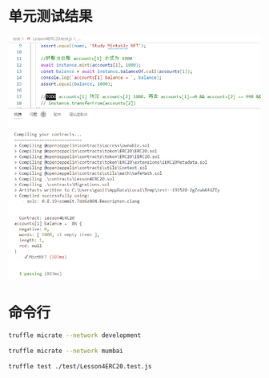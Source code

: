 # 单元测试结果

<img src="./image/unitTestSuccess.png"/>


# 命令行

```bash
truffle micrate --network development
```

```bash
truffle micrate --network mumbai
```

```base
truffle test ./test/Lesson4ERC20.test.js
```
